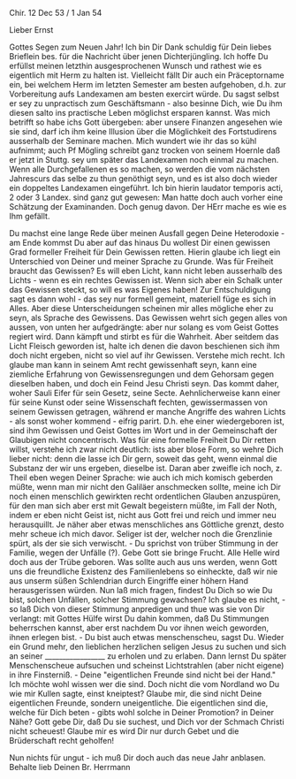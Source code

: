  Chir. 12 Dec 53 / 1 Jan 54

Lieber Ernst

Gottes Segen zum Neuen Jahr! Ich bin Dir Dank schuldig für Dein liebes Brieflein bes. für die Nachricht über jenen Dichterjüngling. Ich hoffe Du erfüllst meinen letzthin ausgesprochenen Wunsch und rathest wie es eigentlich mit Herm zu halten ist. Vielleicht fällt Dir auch ein Präceptorname ein, bei welchem Herm im letzten Semester am besten aufgehoben, d.h. zur Vorbereitung aufs Landexamen am besten exercirt würde. Du sagst selbst er sey zu unpractisch zum Geschäftsmann - also besinne Dich, wie Du ihm diesen salto ins practische Leben möglichst ersparen kannst. Was mich betrifft so habe ichs Gott übergeben: aber unsere Finanzen angesehen wie sie sind, darf ich ihm keine Illusion über die Möglichkeit des Fortstudirens ausserhalb der Seminare machen. Mich wundert wie ihr das so kühl aufnimmt; auch Pf Mögling schreibt ganz trocken von seinem Hoernle daß er jetzt in Stuttg. sey um später das Landexamen noch einmal zu machen. Wenn alle Durchgefallenen es so machen, so werden die vom nächsten Jahrescurs das selbe zu thun genöthigt seyn, und es ist also doch wieder ein doppeltes Landexamen eingeführt. Ich bin hierin laudator temporis acti, 2 oder 3 Landex. sind ganz gut gewesen: Man hatte doch auch vorher eine Schätzung der Examinanden. Doch genug davon. Der HErr mache es wie es Ihm gefällt.

Du machst eine lange Rede über meinen Ausfall gegen Deine Heterodoxie - am Ende kommst Du aber auf das hinaus Du wollest Dir einen gewissen Grad formeller Freiheit für Dein Gewissen retten. Hierin glaube ich liegt ein Unterschied von Deiner und meiner Sprache zu Grunde. Was für Freiheit braucht das Gewissen? Es will eben Licht, kann nicht leben ausserhalb des Lichts - wenn es ein rechtes Gewissen ist. Wenn sich aber ein Schalk unter das Gewissen steckt, so will es was Eigenes haben! Zur Entschuldigung sagt es dann wohl - das sey nur formell gemeint, materiell füge es sich in Alles. Aber diese Unterscheidungen scheinen mir alles mögliche eher zu seyn, als Sprache des Gewissens. Das Gewissen wehrt sich gegen alles von aussen, von unten her aufgedrängte: aber nur solang es vom Geist Gottes regiert wird. Dann kämpft und stirbt es für die Wahrheit. Aber seitdem das Licht Fleisch geworden ist, halte ich denen die davon beschienen sich ihm doch nicht ergeben, nicht so viel auf ihr Gewissen. Verstehe mich recht. Ich glaube man kann in seinem Amt recht gewissenhaft seyn, kann eine ziemliche Erfahrung von Gewissensregungen und dem Gehorsam gegen dieselben haben, und doch ein Feind Jesu Christi seyn. Das kommt daher, woher Sauli Eifer für sein Gesetz, seine Secte. Aehnlicherweise kann einer für seine Kunst oder seine Wissenschaft fechten, gewissermassen von seinem Gewissen getragen, während er manche Angriffe des wahren Lichts - als sonst woher kommend - eifrig parirt. D.h. ehe einer wiedergeboren ist, sind ihm Gewissen und Geist Gottes im Wort und in der Gemeinschaft der Glaubigen nicht concentrisch. Was für eine formelle Freiheit Du Dir retten willst, verstehe ich zwar nicht deutlich: ists aber blose Form, so wehre Dich lieber nicht: denn die lasse ich Dir gern, soweit das geht, wenn einmal die Substanz der wir uns ergeben, dieselbe ist. Daran aber zweifle ich noch, z. Theil eben wegen Deiner Sprache: wie auch ich mich komisch geberden müßte, wenn man mir nicht den Galiläer anschmecken sollte, meine ich Dir noch einen menschlich gewirkten recht ordentlichen Glauben anzuspüren, für den man sich aber erst mit Gewalt begeistern müßte, im Fall der Noth, indem er eben nicht Geist ist, nicht aus Gott frei und reich und immer neu herausquillt. Je näher aber etwas menschliches ans Göttliche grenzt, desto mehr scheue ich mich davor. Seliger ist der, welcher noch die Grenzlinie spürt, als der sie sich verwischt. - Du sprichst von trüber Stimmung in der Familie, wegen der Unfälle (?). Gebe Gott sie bringe Frucht. Alle Helle wird doch aus der Trübe geboren. Was sollte auch aus uns werden, wenn Gott uns die freundliche Existenz des Familienlebens so einheckte, daß wir nie aus unserm süßen Schlendrian durch Eingriffe einer höhern Hand herausgerissen würden. Nun laß mich fragen, findest Du Dich so wie Du bist, solchen Unfällen, solcher Stimmung gewachsen? Ich glaube es nicht, - so laß Dich von dieser Stimmung anpredigen und thue was sie von Dir verlangt: mit Gottes Hülfe wirst Du dahin kommen, daß Du Stimmungen beherrschen kannst, aber erst nachdem Du vor ihnen weich geworden, ihnen erlegen bist. - Du bist auch etwas menschenscheu, sagst Du. Wieder ein Grund mehr, den lieblichen herzlichen seligen Jesus zu suchen und sich an seiner _________________ zu erholen und zu erlaben. Dann lernst Du später Menschenscheue aufsuchen und scheinst Lichtstrahlen (aber nicht eigene) in ihre Finsterniß. - Deine "eigentlichen Freunde sind nicht bei der Hand." Ich möchte wohl wissen wer die sind. Doch nicht die vom Nordland wo Du wie mir Kullen sagte, einst kneiptest? Glaube mir, die sind nicht Deine eigentlichen Freunde, sondern uneigentliche. Die eigentlichen sind die, welche für Dich beten - gibts wohl solche in Deiner Promotion? in Deiner Nähe? Gott gebe Dir, daß Du sie suchest, und Dich vor der Schmach Christi nicht scheuest! Glaube mir es wird Dir nur durch Gebet und die Brüderschaft recht geholfen!

Nun nichts für ungut - ich muß Dir doch auch das neue Jahr anblasen.  Behalte lieb
 Deinen Br. Herrmann

